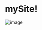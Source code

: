# mySite!
![image](https://user-images.githubusercontent.com/71166016/158527926-5a977ded-d5f6-4361-a31d-636e326f3319.png)
